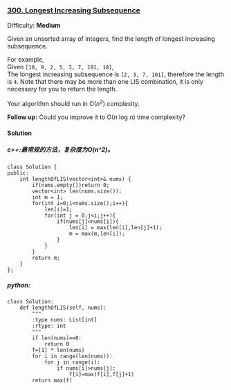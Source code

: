 ### [300\. Longest Increasing Subsequence](https://leetcode.com/problems/longest-increasing-subsequence/description/)

Difficulty: **Medium**



Given an unsorted array of integers, find the length of longest increasing subsequence.

For example,  
Given `[10, 9, 2, 5, 3, 7, 101, 18]`,  
The longest increasing subsequence is `[2, 3, 7, 101]`, therefore the length is `4`. Note that there may be more than one LIS combination, it is only necessary for you to return the length.

Your algorithm should run in O(_n<sup>2</sup>_) complexity.

**Follow up:** Could you improve it to O(_n_ log _n_) time complexity?



#### Solution
##### c++:最常规的方法，复杂度为O(n^2)。
```
class Solution {
public:
    int lengthOfLIS(vector<int>& nums) {
        if(nums.empty())return 0;
        vector<int> len(nums.size());
        int m = 1;
        for(int i=0;i<nums.size();i++){
            len[i]=1;
            for(int j = 0;j<i;j++){
                if(nums[j]<nums[i]){
                    len[i] = max(len[i],len[j]+1);
                    m = max(m,len[i]);
                }
            }
        }
        return m;
    }
};
```
##### python:
```
class Solution:
    def lengthOfLIS(self, nums):
        """
        :type nums: List[int]
        :rtype: int
        """
        if len(nums)==0:
            return 0
        f=[1] * len(nums)
        for i in range(len(nums)):
            for j in range(i):
                if nums[i]>nums[j]:
                    f[i]=max(f[i],f[j]+1)
        return max(f)
```

